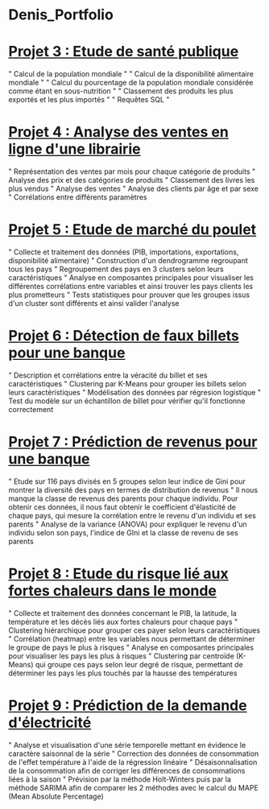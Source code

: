 # Denis_Portfolio


# [Projet 3 : Etude de santé publique](https://github.com/denisthongvan/Etude-de-sante-publique)
" Calcul de la population mondiale "
" Calcul de la disponibilité alimentaire mondiale "
" Calcul du pourcentage de la population mondiale considérée comme étant en sous-nutrition "
" Classement des produits les plus exportés et les plus importés "
" Requêtes SQL "


# [Projet 4 : Analyse des ventes en ligne d'une librairie](https://github.com/denisthongvan/analyse-des-ventes-librairie)
" Représentation des ventes par mois pour chaque catégorie de produits
" Analyse des prix et des catégories de produits
" Classement des livres les plus vendus
" Analyse des ventes
" Analyse des clients par âge et par sexe
" Corrélations entre différents paramètres


# [Projet 5 : Etude de marché du poulet](https://github.com/denisthongvan/Etude-marche-poulet)
" Collecte et traitement des données (PIB, importations, exportations, disponibilité alimentaire)
" Construction d'un dendrogramme regroupant tous les pays
" Regroupement des pays en 3 clusters selon leurs caractéristiques
" Analyse en composantes principales pour visualiser les différentes corrélations entre variables et ainsi trouver les pays clients les plus prometteurs
" Tests statistiques pour prouver que les groupes issus d'un cluster sont différents et ainsi valider l'analyse


# [Projet 6 : Détection de faux billets pour une banque](https://github.com/denisthongvan/Detection-faux-billets)
" Description et corrélations entre la véracité du billet et ses caractéristiques
" Clustering par K-Means pour grouper les billets selon leurs caractéristiques
" Modélisation des données par régresion logistique
" Test du modèle sur un échantillon de billet pour vérifier qu'il fonctionne correctement


# [Projet 7 : Prédiction de revenus pour une banque](https://github.com/denisthongvan/Prediction-revenus)
" Etude sur 116 pays divisés en 5 groupes selon leur indice de Gini pour montrer la diversité des pays en termes de distribution de revenus
" Il nous manque la classe de revenus des parents pour chaque individu. Pour obtenir ces données, il nous faut obtenir le coefficient d'élasticité de chaque   pays, qui mesure la corrélation entre le revenu d'un individu et ses parents
" Analyse de la variance (ANOVA) pour expliquer le revenu d'un individu selon son pays, l'indice de GIni et la classe de revenu de ses parents


# [Projet 8 : Etude du risque lié aux fortes chaleurs dans le monde](https://github.com/denisthongvan/etude-risque-fortes-temperatures)
" Collecte et traitement des données concernant le PIB, la latitude, la température et les décès liés aux fortes chaleurs pour chaque pays
" Clustering hiérarchique pour grouper ces payer selon leurs caractéristiques
" Corrélation (heatmap) entre les variables nous permettant de déterminer le groupe de pays le plus à risques
" Analyse en composantes principales pour visualiser les pays les plus à risques 
" Clustering par centroïde (K-Means) qui groupe ces pays selon leur degré de risque, permettant de déterminer les pays les plus touchés par la hausse des       températures


# [Projet 9 : Prédiction de la demande d'électricité](https://github.com/denisthongvan/prection-demande-electricite)
" Analyse et visualisation d'une série temporelle mettant en évidence le caractère saisonnal de la série
" Correction des données de consommation de l'effet température à l'aide de la régression linéaire
" Désaisonnalisation de la consommation afin de corriger les différences de consommations liées à la saison
" Prévision par la méthode Holt-Winters puis par la méthode SARIMA afin de comparer les 2 méthodes avec le calcul du MAPE (Mean Absolute Percentage)
